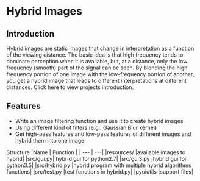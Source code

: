 # Hybrid Images
## Introduction
Hybrid images are static images that change in interpretation as a function of the viewing distance. The basic idea is that high frequency tends to dominate perception when it is available, but, at a distance, only the low frequency (smooth) part of the signal can be seen. By blending the high frequency portion of one image with the low-frequency portion of another, you get a hybrid image that leads to different interpretations at different distances. Click here to view projects introduction.

## Features
- Write an image filtering function and use it to create hybrid images
- Using different kind of filters (e.g., Gaussian Blur kernel)
- Get high-pass features and low-pass features of different images and hybrid them into one image

Structure
|Name	| Function |
| --- | ---| 
|resources/	|available images to hybrid|
|src/gui.py|	hybrid gui for python2.7|
|src/gui3.py	|hybrid gui for python3.5|
|src/hybrid.py	|hybrid program with multiple hybrid algorithms functions|
|src/test.py	|test functions in hybrid.py|
|pyuiutils	|support files|
